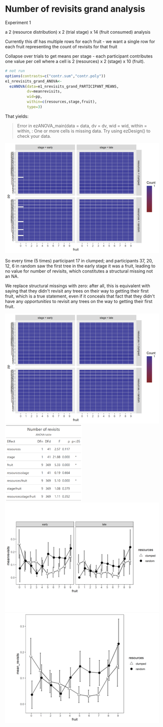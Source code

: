 # Number of revisits grand analysis

Experiment 1



a 2 (resource distribution) x 2 (trial stage) x 14 (fruit consumed) analysis



Currently this df has multiple rows for each fruit - we want a single row for each fruit representing the count of revisits for that fruit



Collapse over trials to get means per stage - each participant contributes one value per cell where a cell is 2 (resources) x 2 (stage) x 10 (fruit).




```r
# not run
options(contrasts=c("contr.sum","contr.poly"))
e1_nrevisits_grand_ANOVA<-
  ezANOVA(data=e1_nrevisits_grand_PARTICIPANT_MEANS,
          dv=meanrevisits,
          wid=pp,
          within=c(resources,stage,fruit),
          type=3)
```

That yields:

> Error in ezANOVA_main(data = data, dv = dv, wid = wid, within = within,  : 
  One or more cells is missing data. Try using ezDesign() to check your data.
  
<img src="e1_figures/e1ezDesign_bad_nrevisitsgrand_plot1-1.png" width="672" />

So every time (5 times) participant 17 in clumped; and participants 37, 20, 12, 6 in random saw the first tree in the early stage it was a fruit, leading to no value for number of revisits, which constitutes a structural missing not an NA.

We replace structural missings with zero: after all, this is equivalent with saying that they didn't revisit any trees on their way to getting their first fruit, which is a true statement, even if it conceals that fact that they didn't have any _opportunities_ to revisit any trees on the way to getting their first fruit.



<img src="e1_figures/e1ezDesign_bad_nrevisitsgrand_plot2-1.png" width="672" />





<img src="e1_tables/e1_nrevisits_grand_ANOVA.png" width="50%" />

<img src="e1_plots/e1_nrevisits_grand_PLOT10.png" width="100%" />



<img src="e1_plots/e1_nrevisits_grand_PLOT10resources_x_fruit.png" width="100%" />

